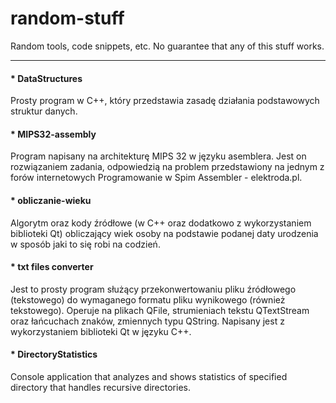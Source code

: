 # random-stuff

Random tools, code snippets, etc. No guarantee that any of this stuff works.

---
#### * **DataStructures**
Prosty program w C++, który przedstawia zasadę działania podstawowych struktur danych.
#### * **MIPS32-assembly**
Program napisany na architekturę MIPS 32 w języku asemblera. Jest on rozwiązaniem zadania, odpowiedzią na problem przedstawiony na jednym z forów internetowych Programowanie w Spim Assembler - elektroda.pl.
#### * **obliczanie-wieku**
Algorytm oraz kody źródłowe (w C++ oraz dodatkowo z wykorzystaniem biblioteki Qt) obliczający wiek osoby na podstawie podanej daty urodzenia w sposób jaki to się robi na codzień.
#### * **txt files converter**
Jest to prosty program służący przekonwertowaniu pliku źródłowego (tekstowego) do wymaganego formatu pliku wynikowego (również tekstowego). Operuje na plikach QFile, strumieniach tekstu QTextStream oraz łańcuchach znaków, zmiennych typu QString. Napisany jest z wykorzystaniem biblioteki Qt w języku C++.
#### * **DirectoryStatistics**
Console application that analyzes and shows statistics of specified directory that handles recursive directories.
